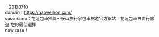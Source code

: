 --20190710<br>
domain：https://haoweihon.com/<br>
case name：花蓮包車推薦～後山旅行家包車旅遊官方網站∣花蓮包車自由行旅遊 您的最佳選擇<br>
new case！<br>
